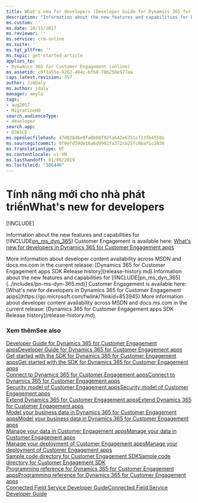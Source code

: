 ```yaml
---
title: What's new for developers (Developer Guide for Dynamics 365 for Customer Engagement apps) | MicrosoftDocs
description: "Information about the new features and capabilities for Dynamics 365 for Customer Engagement is available at our new content site on docs.microsoft.com: What's new for developers in Dynamics 365 for Customer Engagement. More information about developer content availability across MSDN and docs.ms.com in the current release: Dynamics 365 for Customer Engagement apps SDK Release history."
ms.custom: ''
ms.date: 10/31/2017
ms.reviewer: ''
ms.service: crm-online
ms.suite: ''
ms.tgt_pltfrm: ''
ms.topic: get-started-article
applies_to:
- Dynamics 365 for Customer Engagement (online)
ms.assetid: c0f1a55e-9262-404c-bfb0-78b250e577aa
caps.latest.revision: 357
author: JimDaly
ms.author: jdaly
manager: amyla
tags:
- aug2017
- MigrationHO
search.audienceType:
- developer
search.app:
- D365CE
ms.openlocfilehash: 47d82846e9fa0b80f92fa642e6751cf13fb4558e
ms.sourcegitcommit: 9f0efd59de16a6d9902fa372cb25fc0baf1c2838
ms.translationtype: HT
ms.contentlocale: vi-VN
ms.lasthandoff: 01/08/2019
ms.locfileid: "386446"
---
```

# <a name="what39s-new-for-developers"></a><span data-ttu-id="0e128-104">Tính năng mới cho nhà phát triển</span><span class="sxs-lookup"><span data-stu-id="0e128-104">What's new for developers</span></span>

[!INCLUDE[](../includes/cc_applies_to_update_9_0_0.md)]

<span data-ttu-id="0e128-105">Information about the new features and capabilities for [!INCLUDE[pn_ms_dyn_365](../includes/pn-ms-dyn-365.md)] Customer Engagement is available here: [What's new for developers in Dynamics 365 for Customer Engagement apps](https://go.microsoft.com/fwlink/?linkid=853945)
<!--TODO: FIx the above.--> More information about developer content availability across MSDN and docs.ms.com in the current release: [Dynamics 365 for Customer Engagement apps SDK Release history](release-history.md).</span><span class="sxs-lookup"><span data-stu-id="0e128-105">Information about the new features and capabilities for [!INCLUDE[pn_ms_dyn_365](../includes/pn-ms-dyn-365.md)] Customer Engagement is available here: [What's new for developers in Dynamics 365 for Customer Engagement apps](https://go.microsoft.com/fwlink/?linkid=853945)
<!--TODO: FIx the above.--> More information about developer content availability across MSDN and docs.ms.com in the current release: [Dynamics 365 for Customer Engagement apps SDK Release history](release-history.md).</span></span>

### <a name="see-also"></a><span data-ttu-id="0e128-106">Xem thêm</span><span class="sxs-lookup"><span data-stu-id="0e128-106">See also</span></span>
[<span data-ttu-id="0e128-107">Developer Guide for Dynamics 365 for Customer Engagement apps</span><span class="sxs-lookup"><span data-stu-id="0e128-107">Developer Guide for Dynamics 365 for Customer Engagement apps</span></span>](developer-guide.md)<br />
[<span data-ttu-id="0e128-108">Get started with the SDK for Dynamics 365 for Customer Engagement apps</span><span class="sxs-lookup"><span data-stu-id="0e128-108">Get started with the SDK for Dynamics 365 for Customer Engagement apps</span></span>](get-started-sdk.md)<br />
[<span data-ttu-id="0e128-109">Connect to Dynamics 365 for Customer Engagement apps</span><span class="sxs-lookup"><span data-stu-id="0e128-109">Connect to Dynamics 365 for Customer Engagement apps</span></span>](connect-customer-engagement.md)<br />
[<span data-ttu-id="0e128-110">Security model of Customer Engagement apps</span><span class="sxs-lookup"><span data-stu-id="0e128-110">Security model of Customer Engagement apps</span></span>](security-dev/security-model.md)<br />
[<span data-ttu-id="0e128-111">Extend Dynamics 365 for Customer Engagement apps</span><span class="sxs-lookup"><span data-stu-id="0e128-111">Extend Dynamics 365 for Customer Engagement apps</span></span>](extend-customer-engagement.md)<br />
[<span data-ttu-id="0e128-112">Model your business data in Dynamics 365 for Customer Engagement apps</span><span class="sxs-lookup"><span data-stu-id="0e128-112">Model your business data in Dynamics 365 for Customer Engagement apps</span></span>](model-business-data.md)<br />
[<span data-ttu-id="0e128-113">Manage your data in Customer Engagement apps</span><span class="sxs-lookup"><span data-stu-id="0e128-113">Manage your data in Customer Engagement apps</span></span>](manage-data.md)<br />
[<span data-ttu-id="0e128-114">Manage your deployment of Customer Engagement apps</span><span class="sxs-lookup"><span data-stu-id="0e128-114">Manage your deployment of Customer Engagement apps</span></span>](manage-deployment.md)<br />
[<span data-ttu-id="0e128-115">Sample code directory for Customer Engagement SDK</span><span class="sxs-lookup"><span data-stu-id="0e128-115">Sample code directory for Customer Engagement SDK</span></span>](sample-code-directory.md)<br />
[<span data-ttu-id="0e128-116">Programming reference for Dynamics 365 for Customer Engagement apps</span><span class="sxs-lookup"><span data-stu-id="0e128-116">Programming reference for Dynamics 365 for Customer Engagement apps</span></span>](programming-reference.md)<br />
[<span data-ttu-id="0e128-117">Connected Field Service Developer Guide</span><span class="sxs-lookup"><span data-stu-id="0e128-117">Connected Field Service Developer Guide</span></span>](connected-field-service-developer-guide.md)<br />
